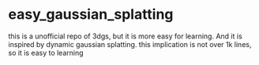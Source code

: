 # easy_gaussian_splatting
this is a unofficial repo of 3dgs, but it is more easy for learning. And it is inspired by dynamic gaussian splatting.
this implication is not over 1k lines, so it is easy to learning
